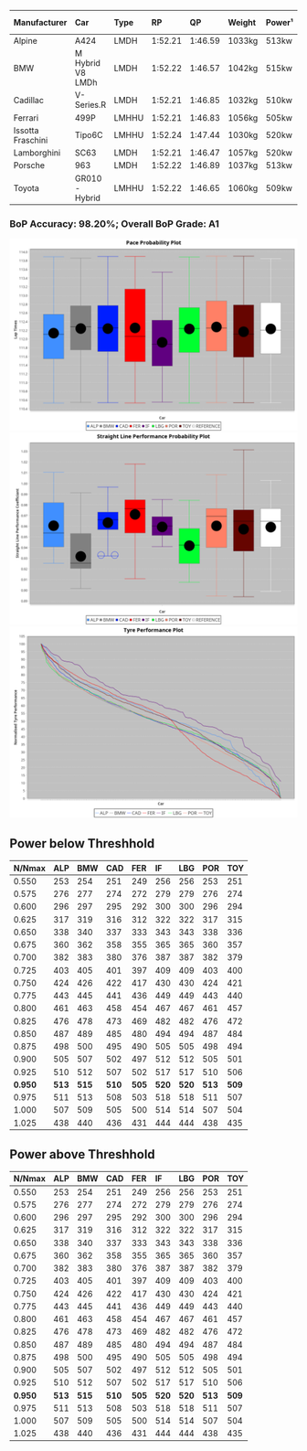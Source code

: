 |Manufacturer|Car|Type|RP|QP|Weight|Power¹|Threshhold|PINC|Power²|E/Stint|AVG Vmax|FDS|RDLC|L/Stint|BOP-Grade|ModelAccuracy|ModelPoints|Match%|
|:-|:-|:-|:-|:-|:-|:-|:-|:-|:-|:-|:-|:-|:-|:-|:-|:-|:-|:-|
|Alpine|A424|LMDH|1:52.21|1:46.59|1033kg|513kw|210.0kph|0%|513kw|903MJ|281.60kph|-|1.02|34|~A1|81.46%|523|100.00%|
|BMW|M Hybrid V8 LMDh|LMDH|1:52.22|1:46.57|1042kg|515kw|210.0kph|0%|515kw|898MJ|277.19kph|-|1.03|34|~A1|98.60%|1690|100.00%|
|Cadillac|V-Series.R|LMDH|1:52.21|1:46.85|1032kg|510kw|210.0kph|0%|510kw|883MJ|281.11kph|-|1.03|34|~A1|98.38%|1765|97.33%|
|Ferrari|499P|LMHHU|1:52.21|1:46.83|1056kg|505kw|210.0kph|0%|505kw|887MJ|281.82kph|190kph|1.03|35|~A1|92.24%|2247|100.00%|
|Issotta Fraschini|Tipo6C|LMHHU|1:52.24|1:47.44|1030kg|520kw|210.0kph|0%|520kw|917MJ|282.02kph|140kph|1.08|34|+A2|66.67%|96|92.43%|
|Lamborghini|SC63|LMDH|1:52.21|1:46.47|1057kg|520kw|210.0kph|0%|520kw|901MJ|278.51kph|-|1.03|34|~A1|96.77%|419|95.82%|
|Porsche|963|LMDH|1:52.22|1:46.89|1037kg|513kw|210.0kph|0%|513kw|895MJ|281.44kph|-|1.03|34|~A1|96.81%|5438|100.00%|
|Toyota|GR010 - Hybrid|LMHHU|1:52.22|1:46.65|1060kg|509kw|210.0kph|0%|509kw|901MJ|279.94kph|190kph|1.03|35|~A1|86.04%|1751|100.00%|

### BoP Accuracy: 98.20%; Overall BoP Grade: A1
![PACECHART](./IMG/AUTO.png)
![STRAIGHTLINEPERFORMANCECHART](./IMG/AUTO_sp.png)
![TYREPERFORMANCECHART](./IMG/AUTO_tw.png)

## Power below Threshhold
|N/Nmax|ALP|BMW|CAD|FER|IF|LBG|POR|TOY|
|:-|:-|:-|:-|:-|:-|:-|:-|:-|
|0.550|253|254|251|249|256|256|253|251|
|0.575|276|277|274|272|279|279|276|274|
|0.600|296|297|295|292|300|300|296|294|
|0.625|317|319|316|312|322|322|317|315|
|0.650|338|340|337|333|343|343|338|336|
|0.675|360|362|358|355|365|365|360|357|
|0.700|382|383|380|376|387|387|382|379|
|0.725|403|405|401|397|409|409|403|400|
|0.750|424|426|422|417|430|430|424|421|
|0.775|443|445|441|436|449|449|443|440|
|0.800|461|463|458|454|467|467|461|457|
|0.825|476|478|473|469|482|482|476|472|
|0.850|487|489|485|480|494|494|487|484|
|0.875|498|500|495|490|505|505|498|494|
|0.900|505|507|502|497|512|512|505|501|
|0.925|510|512|507|502|517|517|510|506|
|**0.950**|**513**|**515**|**510**|**505**|**520**|**520**|**513**|**509**|
|0.975|511|513|508|503|518|518|511|507|
|1.000|507|509|505|500|514|514|507|504|
|1.025|438|440|436|431|444|444|438|435|

## Power above Threshhold
|N/Nmax|ALP|BMW|CAD|FER|IF|LBG|POR|TOY|
|:-|:-|:-|:-|:-|:-|:-|:-|:-|
|0.550|253|254|251|249|256|256|253|251|
|0.575|276|277|274|272|279|279|276|274|
|0.600|296|297|295|292|300|300|296|294|
|0.625|317|319|316|312|322|322|317|315|
|0.650|338|340|337|333|343|343|338|336|
|0.675|360|362|358|355|365|365|360|357|
|0.700|382|383|380|376|387|387|382|379|
|0.725|403|405|401|397|409|409|403|400|
|0.750|424|426|422|417|430|430|424|421|
|0.775|443|445|441|436|449|449|443|440|
|0.800|461|463|458|454|467|467|461|457|
|0.825|476|478|473|469|482|482|476|472|
|0.850|487|489|485|480|494|494|487|484|
|0.875|498|500|495|490|505|505|498|494|
|0.900|505|507|502|497|512|512|505|501|
|0.925|510|512|507|502|517|517|510|506|
|**0.950**|**513**|**515**|**510**|**505**|**520**|**520**|**513**|**509**|
|0.975|511|513|508|503|518|518|511|507|
|1.000|507|509|505|500|514|514|507|504|
|1.025|438|440|436|431|444|444|438|435|
